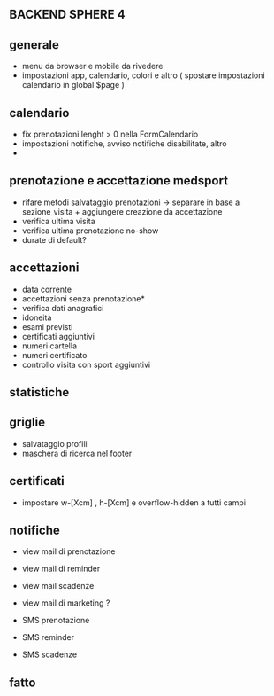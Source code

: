 ## BACKEND SPHERE 4

## generale
- menu da browser e mobile da rivedere
- impostazioni app, calendario, colori e altro ( spostare impostazioni calendario in global $page )



## calendario
- fix prenotazioni.lenght > 0 nella FormCalendario
- impostazioni notifiche, avviso notifiche disabilitate, altro
- 


## prenotazione e accettazione medsport
- rifare metodi salvataggio prenotazioni -> separare in base a sezione_visita + aggiungere creazione da accettazione
- verifica ultima visita
- verifica ultima prenotazione no-show
- durate di default? 

## accettazioni
- data corrente
- accettazioni senza prenotazione*
- verifica dati anagrafici
- idoneità
- esami previsti
- certificati aggiuntivi
- numeri cartella
- numeri certificato
- controllo visita con sport aggiuntivi

## statistiche

## griglie
- salvataggio profili
- maschera di ricerca nel footer

## certificati
- impostare w-[Xcm] , h-[Xcm] e overflow-hidden a tutti campi

## notifiche
- view mail di prenotazione
- view mail di reminder
- view mail scadenze
- view mail di marketing ?

- SMS prenotazione
- SMS reminder
- SMS scadenze



## fatto